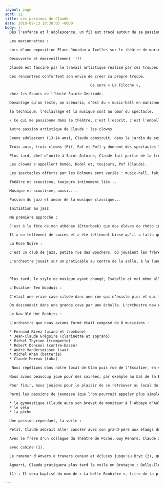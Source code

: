 ```yaml
---
layout: page
sort: 11
title: Les passions de Claude
date: 2018-09-13 19:38:03 +0000
body: |-
  Dès l'enfance et l'adolescence, un fil est tracé autour de sa passion pour le théâtre...sous toutes ses formes, ses divers genres et représentations.

  Les marionnettes :

  Lors d'une exposition Place Jourdan à Ixelles sur le théâtre de marionnettes en Belgique, le directeur des « Cœurs de bois » invite Claude à une « initiation » dans son atelier théâtral.

  Découverte et émerveillement !!!!

  Claude est fasciné par le travail artistique réalisé par ces troupes de marionnettes.

  Ces rencontres confortent son envie de créer sa propre troupe.

                                       Ce sera « La Filoche »,

  chez les Scouts de l'Unité Sainte Gertrude.

  Davantage qu'un texte, un scénario, c'est du « music-hall en marionnettes ».

  la technique, l'éclairage et la musique sont au cœur du spectacle.

  « Ce qui me passionne dans le théâtre, c'est l'esprit, c'est l'emballement (une  expression surannée mais tellement parlante!), c'est l'ambiance ! »

  Autre passion artistique de Claude : les clowns

  Jeune adolescent (13-14 ans), Claude construit, dans le jardin de ses parents, un théâtre fait de tôles (voir photo).

  Trois amis, trois clowns (Pif, Paf et Pof) y donnent des spectacles lors de fêtes d'anniversaires.

  Plus tard, chef d'unité à Saint-Antoine, Claude fait partie de la troupe des « Dolmens ».

  Les clowns s'appellent Roméo, Dodel et, toujours, Pof (Claude).

  Les spectacles offerts par les Dolmens sont variés : music-hall, fakirisme... 

  Théâtre et scoutisme, toujours intimement liés...

  Musique et scoutisme, aussi....

  Passion du jazz et amour de la musique classique...

  Initiation au jazz

  Ma première approche :

  C'est à la fête de mon athénée (Etterbeek) que des élèves de rhéto introduisent dans le spectacle un orchestre Nouvel Orléans. 

  Il a eu tellement de succès et a été tellement bissé qu'il a fallu que les organisateurs promettent une Jam Session après le spectacle. J'ai dû quitter à grand regret cette ambiance car mes parents allaient s'inquiéter...et moi, me faire réprimander !

  La Rose Noire :

  C'est un club de jazz, petite rue des Bouchers, où jouaient les frères Laydu et Sim qui étaient de mon athénée. J'y allais avec mon copain scout Ouistiti qui était aussi un mordu !

  L'orchestre jouait sur un praticable au centre de la salle, à la lueur d'un réverbère. Nous, comme nous n'avions pas beaucoup de sous pour payer notre entrée, on se payait juste un Coca. Et quand le serveur était d'un côté, nous, nous allions à l'opposé pour ne plus devoir repayer de consommation !

                                                                               26

  Plus tard, le style de musique ayant changé, Isabelle et moi même allions presque tous les samedis à....

  L'Escalier Ten Noodois :

  C'était une vraie cave située dans une rue qui n'existe plus et qui longeait le côté droit de la Colonne du Congrès.

  On descendait dans une grande cave par une échelle. L'orchestre new orléans  jouait juché sur une charrette à foin. Le sol en brique n'était pas très confortable, surtout qu' Isabelle y dansait parfois pieds nus !!!

  Le New Old Hot Rabbits :

  L'orchestre que nous avions formé était composé de 8 musiciens :

  * Fernand Rivez (piano et trombone)
  * Jean-Claude Grégoire (clarinette et soprano)
  * Michel Thyrion (trompette)
  * Robert Donceel (contre-basse)
  * André Vandersmissen (sax)
  * Michel Khan (batterie)
  * Claude Moreau (tuba)

   Nous répétions dans notre local de Clan puis rue de l'Escalier, en ville, dans un vieux bâtiment. Nous y avons fait plusieurs soirées en décorant la salle et le bar (nous avions besoin d'argent pour payer notre location).

  Nous avons beaucoup joué pour des soirées, par exemple au bal de la Blanchisserie, au Saint Sauveur et en Américaine avec les « Cousins ». Nous nous sommes faits bissés par le public et sur l'insistance des « Cousins », groupe très coté à l'époque, nous avons rejoué.

  Pour finir, nous jouions pour le plaisir de se retrouver au local du Clan de la 28ème unité scoute.

  Parmi les passions de jeunesse (que l'on pourrait appeler plus simplement « plaisirs » ou « activités » car il faut laisser au terme « passion » tout son sens : ardeur, fougue, flamme!), citons

  * la gymnastique (Claude aura son brevet de moniteur à l'Abbaye d'Aulne)
  * le vélo
  * la pêche

  Une passion cependant, la voile :

  Petit, Claude adorait aller canoter avec son grand-père aux étangs du Bois de la Cambre.

  Avec le frère d'un collègue du Théâtre de Poche, Guy Renard, Claude acquiert un petit voilier(3,5m)

  avec cabine (1).

  Le ramener d'Anvers à travers canaux et écluses jusqu'au Bryc (2), quelle aventure !! D'autant que ni l'un, ni l'autre n'avait jamais  été initié à la voile !

  Aguerri, Claude pratiquera plus tard la voile en Bretagne : Belle-Île, Haedic, Quiberon...

  (1) : Il sera baptisé du nom de « La belle Rombière », titre de la pièce de théâtre jouée à ce moment là au Poche...

---
```

